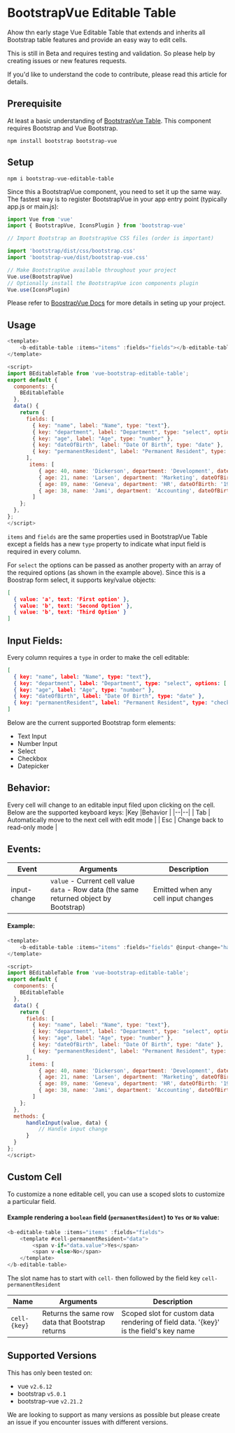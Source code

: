 

# BootstrapVue Editable Table

Ahow thn early stage Vue Editable Table that extends and inherits all Bootstrap table features and provide an easy way to edit cells.

This is still in Beta and requires testing and validation. So please help by creating issues or new features requests.

If you'd like to understand the code to contribute, please read this article for details. 

## Prerequisite

At least a basic understanding of [BootstrapVue Table](https://bootstrap-vue.org/docs/components/table). This component requires Bootstrap and Vue Bootstrap.

```
npm install bootstrap bootstrap-vue
```

## Setup
```
npm i bootstrap-vue-editable-table
```

Since this a BootstrapVue component, you need to set it up the same way. The fastest way is to register BootstrapVue in your app entry point (typically app.js or main.js):

```javascript
import Vue from 'vue'
import { BootstrapVue, IconsPlugin } from 'bootstrap-vue'

// Import Bootstrap an BootstrapVue CSS files (order is important)

import 'bootstrap/dist/css/bootstrap.css'
import 'bootstrap-vue/dist/bootstrap-vue.css'

// Make BootstrapVue available throughout your project
Vue.use(BootstrapVue)
// Optionally install the BootstrapVue icon components plugin
Vue.use(IconsPlugin)
```
Please refer to [BoostrapVue Docs](https://bootstrap-vue.org/docs) for more details in seting up your project.

## Usage

```javascript
<template>
    <b-editable-table :items="items" :fields="fields"></b-editable-table>
</template>

<script>
import BEditableTable from 'vue-bootstrap-editable-table';
export default {
  components: {
    BEditableTable
  },
  data() {
    return {
      fields: [
        { key: "name", label: "Name", type: "text"},
        { key: "department", label: "Department", type: "select", options: ['Marketing', 'Development', 'HR'] },
        { key: "age", label: "Age", type: "number" },
        { key: "dateOfBirth", label: "Date Of Birth", type: "date" },
        { key: "permanentResident", label: "Permanent Resident", type: "check" },
      ],
       items: [
          { age: 40, name: 'Dickerson', department: 'Development', dateOfBirth: '1984-05-20', permanentResident: true },
          { age: 21, name: 'Larsen', department: 'Marketing', dateOfBirth: '1984-05-20', permanentResident: false },
          { age: 89, name: 'Geneva', department: 'HR', dateOfBirth: '1984-05-20', permanentResident: false },
          { age: 38, name: 'Jami', department: 'Accounting', dateOfBirth: '1984-05-20', permanentResident: true }
        ]
    };
  },
};
</script>
```

`items` and `fields` are the same properties used in BootstrapVue Table except a fields has a new  `type` property to indicate what input field is required in every column.

For `select` the options can be passed as another property with an array of the required options (as shown in the example above). Since this is a Boostrap form select, it supports key/value objects:

```json
[
  { value: 'a', text: 'First option' },
  { value: 'b', text: 'Second Option' },
  { value: 'b', text: 'Third Option' }
]
```

## Input Fields:
Every column requires a `type` in order to make the cell editable:

```json
[
  { key: "name", label: "Name", type: "text"},
  { key: "department", label: "Department", type: "select", options: ['Marketing', 'Development', 'HR'] },
  { key: "age", label: "Age", type: "number" },
  { key: "dateOfBirth", label: "Date Of Birth", type: "date" },
  { key: "permanentResident", label: "Permanent Resident", type: "check" },
]
```
Below are the current supported Bootstrap form elements:
* Text Input
* Number Input
* Select
* Checkbox
* Datepicker

## Behavior:
Every cell will change to an editable input filed upon clicking on the cell. Below are the supported keyboard keys:
|Key |Behavior |
|--|--|
| Tab | Automatically move to the next cell with edit mode |
| Esc | Change back to read-only mode |

## Events:
|Event |Arguments | Description |
|--|--|--|
| input-change |`value` - Current cell value <br/> `data` - Row data (the same returned object by Bootstrap)| Emitted when any cell input changes

#### Example:
```javascript
<template>
    <b-editable-table :items="items" :fields="fields" @input-change="handleInput"></b-editable-table>
</template>

<script>
import BEditableTable from 'vue-bootstrap-editable-table';
export default {
  components: {
    BEditableTable
  },
  data() {
    return {
      fields: [
        { key: "name", label: "Name", type: "text"},
        { key: "department", label: "Department", type: "select", options: ['Marketing', 'Development', 'HR'] },
        { key: "age", label: "Age", type: "number" },
        { key: "dateOfBirth", label: "Date Of Birth", type: "date" },
        { key: "permanentResident", label: "Permanent Resident", type: "check" },
      ],
       items: [
          { age: 40, name: 'Dickerson', department: 'Development', dateOfBirth: '1984-05-20', permanentResident: true },
          { age: 21, name: 'Larsen', department: 'Marketing', dateOfBirth: '1984-05-20', permanentResident: false },
          { age: 89, name: 'Geneva', department: 'HR', dateOfBirth: '1984-05-20', permanentResident: false },
          { age: 38, name: 'Jami', department: 'Accounting', dateOfBirth: '1984-05-20', permanentResident: true }
        ]
    };
  },
  methods: {
      handleInput(value, data) {
	      // Handle input change
      }
  }
};
</script>
```
## Custom Cell
To customize a none editable cell, you can use a scoped slots to customize a particular field.

#### Example rendering a `boolean` field (`permanentResident`) to `Yes` or `No` value:

```javascript
<b-editable-table :items="items" :fields="fields">
	<template #cell-permanentResident="data">
		<span v-if="data.value">Yes</span>
		<span v-else>No</span>
	</template>
</b-editable-table>
```

The slot name has to start with `cell-` then followed by the field key `cell-permanentResident`

|Name |Arguments | Description |
|--|--|--|
| `cell-{key}`|Returns the same row data that Bootstrap returns| Scoped slot for custom data rendering of field data. '{key}' is the field's key name

## Supported Versions
This has only been tested on:

 - vue `v2.6.12`
 - bootstrap `v5.0.1`
 - bootstrap-vue `v2.21.2`

We are looking to support as many versions as possible but please create an issue if you encounter issues with different versions.
